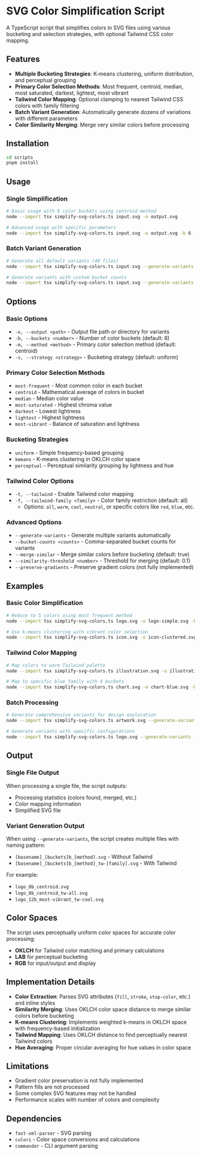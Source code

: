 # SVG Color Simplification Script

A TypeScript script that simplifies colors in SVG files using various bucketing and selection
strategies, with optional Tailwind CSS color mapping.

## Features

- **Multiple Bucketing Strategies**: K-means clustering, uniform distribution, and perceptual
  grouping
- **Primary Color Selection Methods**: Most frequent, centroid, median, most saturated, darkest,
  lightest, most vibrant
- **Tailwind Color Mapping**: Optional clamping to nearest Tailwind CSS colors with family filtering
- **Batch Variant Generation**: Automatically generate dozens of variations with different
  parameters
- **Color Similarity Merging**: Merge very similar colors before processing

## Installation

```bash
cd scripts
pnpm install
```

## Usage

### Single Simplification

```bash
# Basic usage with 8 color buckets using centroid method
node --import tsx simplify-svg-colors.ts input.svg -o output.svg

# Advanced usage with specific parameters
node --import tsx simplify-svg-colors.ts input.svg -o output.svg -b 6 -m most-vibrant -s kmeans -t -f cool
```

### Batch Variant Generation

```bash
# Generate all default variants (48 files)
node --import tsx simplify-svg-colors.ts input.svg --generate-variants -o ./output/

# Generate variants with custom bucket counts
node --import tsx simplify-svg-colors.ts input.svg --generate-variants --bucket-counts 4,8,16 -o ./variants/
```

## Options

### Basic Options

- `-o, --output <path>` - Output file path or directory for variants
- `-b, --buckets <number>` - Number of color buckets (default: 8)
- `-m, --method <method>` - Primary color selection method (default: centroid)
- `-s, --strategy <strategy>` - Bucketing strategy (default: uniform)

### Primary Color Selection Methods

- `most-frequent` - Most common color in each bucket
- `centroid` - Mathematical average of colors in bucket
- `median` - Median color value
- `most-saturated` - Highest chroma value
- `darkest` - Lowest lightness
- `lightest` - Highest lightness
- `most-vibrant` - Balance of saturation and lightness

### Bucketing Strategies

- `uniform` - Simple frequency-based grouping
- `kmeans` - K-means clustering in OKLCH color space
- `perceptual` - Perceptual similarity grouping by lightness and hue

### Tailwind Color Options

- `-t, --tailwind` - Enable Tailwind color mapping
- `-f, --tailwind-family <family>` - Color family restriction (default: all)
  - Options: `all`, `warm`, `cool`, `neutral`, or specific colors like `red`, `blue`, etc.

### Advanced Options

- `--generate-variants` - Generate multiple variants automatically
- `--bucket-counts <counts>` - Comma-separated bucket counts for variants
- `--merge-similar` - Merge similar colors before bucketing (default: true)
- `--similarity-threshold <number>` - Threshold for merging (default: 0.1)
- `--preserve-gradients` - Preserve gradient colors (not fully implemented)

## Examples

### Basic Color Simplification

```bash
# Reduce to 5 colors using most frequent method
node --import tsx simplify-svg-colors.ts logo.svg -o logo-simple.svg -b 5 -m most-frequent

# Use k-means clustering with vibrant color selection
node --import tsx simplify-svg-colors.ts icon.svg -o icon-clustered.svg -b 8 -s kmeans -m most-vibrant
```

### Tailwind Color Mapping

```bash
# Map colors to warm Tailwind palette
node --import tsx simplify-svg-colors.ts illustration.svg -o illustration-warm.svg -t -f warm

# Map to specific blue family with 4 buckets
node --import tsx simplify-svg-colors.ts chart.svg -o chart-blue.svg -b 4 -t -f blue
```

### Batch Processing

```bash
# Generate comprehensive variants for design exploration
node --import tsx simplify-svg-colors.ts artwork.svg --generate-variants -o ./artwork-variants/

# Generate variants with specific configurations
node --import tsx simplify-svg-colors.ts logo.svg --generate-variants --bucket-counts 3,6,12 -o ./logo-options/
```

## Output

### Single File Output

When processing a single file, the script outputs:

- Processing statistics (colors found, merged, etc.)
- Color mapping information
- Simplified SVG file

### Variant Generation Output

When using `--generate-variants`, the script creates multiple files with naming pattern:

- `[basename]_[buckets]b_[method].svg` - Without Tailwind
- `[basename]_[buckets]b_[method]_tw-[family].svg` - With Tailwind

For example:

- `logo_8b_centroid.svg`
- `logo_8b_centroid_tw-all.svg`
- `logo_12b_most-vibrant_tw-cool.svg`

## Color Spaces

The script uses perceptually uniform color spaces for accurate color processing:

- **OKLCH** for Tailwind color matching and primary calculations
- **LAB** for perceptual bucketing
- **RGB** for input/output and display

## Implementation Details

- **Color Extraction**: Parses SVG attributes (`fill`, `stroke`, `stop-color`, etc.) and inline
  styles
- **Similarity Merging**: Uses OKLCH color space distance to merge similar colors before bucketing
- **K-means Clustering**: Implements weighted k-means in OKLCH space with frequency-based
  initialization
- **Tailwind Mapping**: Uses OKLCH distance to find perceptually nearest Tailwind colors
- **Hue Averaging**: Proper circular averaging for hue values in color space

## Limitations

- Gradient color preservation is not fully implemented
- Pattern fills are not processed
- Some complex SVG features may not be handled
- Performance scales with number of colors and complexity

## Dependencies

- `fast-xml-parser` - SVG parsing
- `culori` - Color space conversions and calculations
- `commander` - CLI argument parsing
